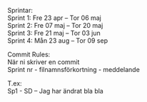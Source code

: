 Sprintar:                                   
Sprint 1: Fre 23 apr – Tor 06 maj                                  
Sprint 2: Fre 07 maj – Tor 20 maj                                 
Sprint 3: Fre 21 maj – Tor 03 jun                                 
Sprint 4: Mån 23 aug – Tor 09 sep

Commit Rules:                                                   
När ni skriver en commit                                     
Sprint nr - filnamnsförkortning - meddelande

T.ex:                                                                 
Sp1 - SD – Jag har ändrat bla bla
